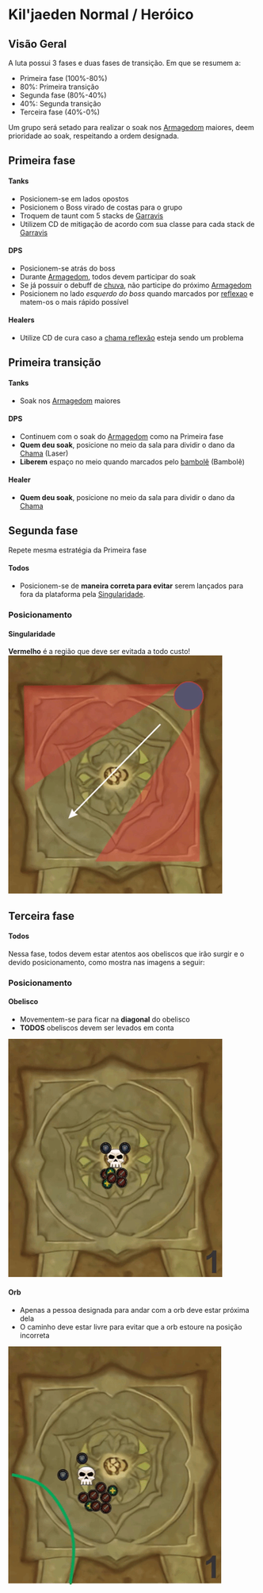 # Kil'jaeden Normal / Heróico


## Visão Geral

A luta possui 3 fases e duas fases de transição. Em que se resumem a:

- Primeira fase (100%-80%)
- 80%: Primeira transição
- Segunda fase (80%-40%)
- 40%: Segunda transição
- Terceira fase (40%-0%)

Um grupo será setado para realizar o soak nos [Armagedom](http://pt.wowhead.com/spell=240910) maiores, deem prioridade ao soak, respeitando a ordem designada.

## Primeira fase

#### Tanks

- Posicionem-se em lados opostos
- Posicionem o Boss virado de costas para o grupo
- Troquem de taunt com 5 stacks de [Garravis](http://pt.wowhead.com/spell=239932)
- Utilizem CD de mitigação de acordo com sua classe para cada stack de [Garravis](http://pt.wowhead.com/spell=239932)

#### DPS

- Posicionem-se atrás do boss
- Durante [Armagedom](http://pt.wowhead.com/spell=240910), todos devem participar do soak
- Se já possuir o debuff de [chuva](http://pt.wowhead.com/spell=234295), não participe do próximo [Armagedom](http://pt.wowhead.com/spell=240910)
- Posicionem no lado *esquerdo do boss* quando marcados por [reflexao](http://pt.wowhead.com/spell=236710) e matem-os o mais rápido possível

#### Healers

- Utilize CD de cura caso a [chama reflexão](http://pt.wowhead.com/spell=235120) esteja sendo um problema


## Primeira transição

#### Tanks

- Soak nos [Armagedom](http://pt.wowhead.com/spell=240910) maiores

#### DPS

- Continuem com o soak do [Armagedom](http://pt.wowhead.com/spell=240910) como na Primeira fase
- **Quem deu soak**, posicione no meio da sala para dividir o dano da [Chama](http://pt.wowhead.com/spell=238505) (Laser)
- **Liberem** espaço no meio quando marcados pelo [bambolê](http://pt.wowhead.com/spell=238429) (Bambolê)

#### Healer

- **Quem deu soak**, posicione no meio da sala para dividir o dano da [Chama](http://pt.wowhead.com/spell=238505a)


## Segunda fase

Repete mesma estratégia da Primeira fase

#### Todos

- Posicionem-se de **maneira correta para evitar** serem lançados para fora da plataforma pela [Singularidade](http://pt.wowhead.com/spell=235059).

### Posicionamento

#### Singularidade
**Vermelho** é a região que deve ser evitada a todo custo!
![](/img/guia/tos/kj/singularidade.gif)


## Terceira fase

#### Todos

Nessa fase, todos devem estar atentos aos obeliscos que irão surgir e o devido posicionamento, como mostra nas imagens a seguir:

### Posicionamento

#### Obelisco
- Movementem-se para ficar na **diagonal** do obelisco
- **TODOS** obeliscos devem ser levados em conta

![](/img/guia/tos/kj/obelisco.gif)

#### Orb
- Apenas a pessoa designada para andar com a orb deve estar próxima dela
- O caminho deve estar livre para evitar que a orb estoure na posição incorreta

![](/img/guia/tos/kj/orb.gif)


